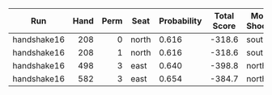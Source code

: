 | Run | Hand | Perm | Seat | Probability | Total Score | Moon Shooter | Variant | Seat Points |
| --- | ---: | ---: | --- | --- | --- | --- | --- | ---: |
| handshake16 | 208 | 0 | north | 0.616 | -318.6 | south | inverted | 0 |
| handshake16 | 208 | 1 | north | 0.616 | -318.6 | south | inverted | 0 |
| handshake16 | 498 | 3 | east | 0.640 | -398.8 | north | inverted | 0 |
| handshake16 | 582 | 3 | east | 0.654 | -384.7 | north | inverted | 0 |
